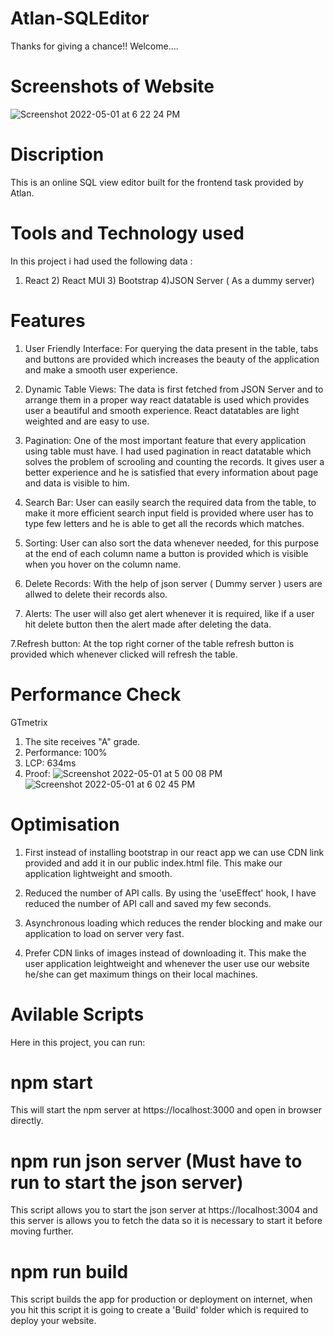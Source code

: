 # Atlan-SQLEditor
Thanks for giving a chance!! Welcome....

# Screenshots of Website
![Screenshot 2022-05-01 at 6 22 24 PM](https://user-images.githubusercontent.com/95274812/166149881-2249e321-44b4-454d-a367-ab5afe467238.png)

# Discription
This is an online SQL view editor built for the frontend task provided by Atlan.

# Tools and Technology used
In this project i had used the following data :
1) React          2) React MUI        3) Bootstrap      4)JSON Server ( As a dummy server)    

# Features
1. User Friendly Interface: For querying the data present in the table, tabs and buttons are provided which increases the beauty of the application and make a smooth user experience.

2. Dynamic Table Views: The data is first fetched from JSON Server and to arrange them in a proper way react datatable is used which provides user a beautiful and smooth experience. React datatables are light weighted and are easy to use.

3. Pagination: One of the most important feature that every application using table must have. I had used pagination in react datatable which solves the problem of scrooling and counting the records. It gives user a better experience and he is satisfied that every information about page and data is visible to him. 

3. Search Bar: User can easily search the required data from the table, to make it more efficient search input field is provided where user has to type few letters and he is able to get all the records which matches.

4. Sorting: User can also sort the data whenever needed, for this purpose at the end of each column name a button is provided which is visible when you hover on the column name.

5. Delete Records: With the help of json server ( Dummy server ) users are allwed to delete their records also.

6. Alerts: The user will also get alert whenever it is required, like if a user hit delete button then the alert made after deleting the data.

7.Refresh button: At the top right corner of the table refresh button is provided which whenever clicked will refresh the table. 

# Performance Check

GTmetrix
1) The site receives "A" grade.
2) Performance: 100%
3) LCP: 634ms
4) Proof:
![Screenshot 2022-05-01 at 5 00 08 PM](https://user-images.githubusercontent.com/95274812/166150170-432a1a26-ac26-47e0-ba51-cf4be37e28d4.png)
![Screenshot 2022-05-01 at 6 02 45 PM](https://user-images.githubusercontent.com/95274812/166150299-c515c40b-e9ca-4ec8-a4ff-b8c5fd681ec3.png)
 
 
# Optimisation 
1. First instead of installing bootstrap in our react app we can use CDN link provided and add it in our public index.html file. This make our application lightweight and smooth.

2. Reduced the number of API calls. By using the 'useEffect' hook, I have reduced the number of API call and saved my few seconds.

3. Asynchronous loading which reduces the render blocking and make our application to load on server very fast.

4. Prefer CDN links of images instead of downloading it. This make the user application leightweight and whenever the user use our website he/she can get maximum things on their local machines.

# Avilable Scripts
Here in this project, you can run:

# npm start
This will start the npm server at https://localhost:3000 and open in browser directly.

# npm run json server (Must have to run to start the json server)
This script allows you to start the json server at https://localhost:3004 and this server is allows you to fetch the data so it is necessary to start it before moving further.

# npm run build
This script builds the app for production or deployment on internet, when you hit this script it is going to create a 'Build' folder which is required to deploy your website.


